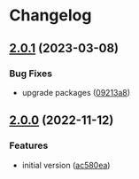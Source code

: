 # Changelog

## [2.0.1](https://github.com/stijnvanhulle/template/compare/@stijnvanhulle/template-core-v2.0.0...@stijnvanhulle/template-core-v2.0.1) (2023-03-08)


### Bug Fixes

* upgrade packages ([09213a8](https://github.com/stijnvanhulle/template/commit/09213a8840326c032f06a1557142507dca88becc))

## [2.0.0](https://github.com/stijnvanhulle/template/compare/@stijnvanhulle/template-core-v1.0.0...@stijnvanhulle/template-core-v2.0.0) (2022-11-12)


### Features

* initial version ([ac580ea](https://github.com/stijnvanhulle/template/commit/ac580eaf54d5b91bcab07ced68f7b67148e7d004))
